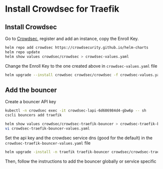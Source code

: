 # Install Crowdsec for Traefik

## Install Crowdsec

Go to [Crowdsec](https://www.crowdsec.net/), register and add an instance, copy the Enroll Key.

```bash
helm repo add crowdsec https://crowdsecurity.github.io/helm-charts
helm repo update
helm show values crowdsec/crowdsec > crowdsec-values.yaml
```

Change the Enroll Key to the one created above in `crowdsec-values.yaml` file

```bash
helm upgrade --install crowdsec crowdsec/crowdsec -f crowdsec-values.yaml -n crowdsec --create-namespace
```

## Add the bouncer

Create a bouncer API key

```bash
kubectl -n crowdsec exec -it crowdsec-lapi-6d686984d4-gbw6p -- sh
cscli bouncers add traefik
```

```bash
helm show values crowdsec/crowdsec-traefik-bouncer > crowdsec-traefik-bouncer-values.yaml
vi crowdsec-traefik-bouncer-values.yaml
```

Set the api key and the crowdsec service dns (good for the default) in the `crowdsec-traefik-bouncer-values.yaml` file

```bash
helm upgrade -install -n traefik traefik-bouncer crowdsec/crowdsec-traefik-bouncer -f crowdsec-traefik-bouncer-values.yaml
```

Then, follow the instructions to add the bouncer globally or service specific
